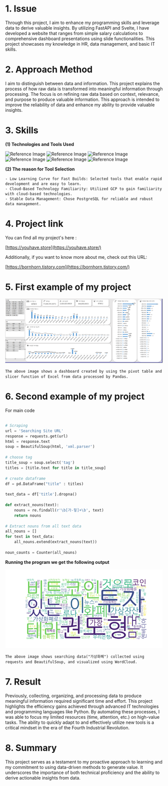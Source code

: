 # 1. Issue

Through this project, I aim to enhance my programming skills and leverage data to derive valuable insights. By utilizing FastAPI and Svelte, I have developed a website that ranges from simple salary calculations to comprehensive dashboard presentations using slide functionalities. This project showcases my knowledge in HR, data management, and basic IT skills.

# 2. Approach Method

I aim to distinguish between data and information. This project explains the process of how raw data is transformed into meaningful information through processing. The focus is on refining raw data based on context, relevance, and purpose to produce valuable information. This approach is intended to improve the reliability of data and enhance my ability to provide valuable insights.

# 3. Skills

**(1) Technologies and Tools Used**

![Reference Image](https://img.shields.io/badge/python-3776AB?style=for-the-badge&logo=python&logoColor=white)
![Reference Image](https://img.shields.io/badge/Pandas-150458?style=for-the-badge&logo=pandas&logoColor=white)
![Reference Image](https://img.shields.io/badge/FastAPI-009688?style=for-the-badge&logo=fastapi&logoColor=white)
![Reference Image](https://img.shields.io/badge/Svelte-FF3E00?style=for-the-badge&logo=svelte&logoColor=white)
![Reference Image](https://img.shields.io/badge/GoogleCloud-4285F4?style=for-the-badge&logo=google%cloud&logoColor=white)
![Reference Image](https://img.shields.io/badge/postgresql-4169E1?style=for-the-badge&logo=postgresql&logoColor=white)

**(2) The reason for Tool Selection**

    - Low Learning Curve for Fast Builds: Selected tools that enable rapid development and are easy to learn.
    - Cloud-Based Technology Familiarity: Utilized GCP to gain familiarity with cloud-based technologies.
    - Stable Data Management: Chose PostgreSQL for reliable and robust data management.

# 4. Project link

You can find all my project's here :

[https://youhave.store](https://youhave.store/)

Additionally, if you want to know more about me, check out this URL:

[https://bornhorn.tistory.com](https://bornhorn.tistory.com/)

# 5. First example of my project

![Reference Image](https://github.com/burnhorn/myPayroll/raw/main/frontend/src/assets/image/basic.PNG)

`The above image shows a dashboard created by using the pivot table and slicer function of Excel from data processed by Pandas.`

# 6. Second example of my project

For main code

```python

# Scraping
url = 'Searching Site URL'
response = requests.get(url)
html = response.text
soup = BeautifulSoup(html, 'xml.parser')

# choose tag
title_soup = soup.select('tag')
titles = [title.text for title in title_soup]

# create dataframe
df = pd.DataFrame("title" : titles)

text_data = df['title'].dropna()

def extract_nouns(text):
    nouns = re.findall(r'\b[가-힣]+\b', text)
    return nouns

# Extract nouns from all text data
all_nouns = []
for text in text_data:
    all_nouns.extend(extract_nouns(text))

noun_counts = Counter(all_nouns)
```

**Running the program we get the following output**

![Reference Image](https://github.com/burnhorn/myPayroll/raw/main/frontend/src/assets/image/scraper.png)

`The above image shows searching data("가상화폐") collected using requests and BeautifulSoup, and visualized using WordCloud.`

# 7. Result

Previously, collecting, organizing, and processing data to produce meaningful information required significant time and effort. This project highlights the efficiency gains achieved through advanced IT technologies and programming languages like Python. By automating these processes, I was able to focus my limited resources (time, attention, etc.) on high-value tasks. The ability to quickly adapt to and effectively utilize new tools is a critical mindset in the era of the Fourth Industrial Revolution.

# 8. Summary

This project serves as a testament to my proactive approach to learning and my commitment to using data-driven methods to generate value. It underscores the importance of both technical proficiency and the ability to derive actionable insights from data.
